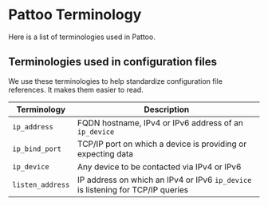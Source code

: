 # Pattoo Terminology

Here is a list of terminologies used in Pattoo.

## Terminologies used in configuration files

We use these terminologies to help standardize configuration file references. It makes them easier to read.

|Terminology | Description                    |
|--|--|
| `ip_address` | FQDN hostname, IPv4 or IPv6 address of an `ip_device`|
| `ip_bind_port` | TCP/IP port on which a device is providing or expecting data|
| `ip_device` | Any device to be contacted via IPv4 or IPv6|
| `listen_address` | IP address on which an IPv4 or IPv6 `ip_device` is listening for TCP/IP queries|
